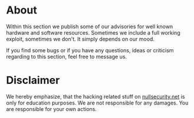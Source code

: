 About
=====
Within this section we publish some of our advisories for well known hardware
and software resources. Sometimes we include a full working exploit, sometimes
we don't. It simply depends on our mood.

If you find some bugs or if you have any questions, ideas or criticism regarding
to this section, feel free to message us.

Disclaimer
==========
We hereby emphasize, that the hacking related stuff on
[nullsecurity.net](http://nullsecurity.net) is only for education purposes.
We are not responsible for any damages. You are responsible for your own
actions.
